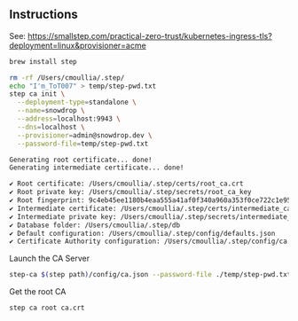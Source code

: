 ## Instructions

See: https://smallstep.com/practical-zero-trust/kubernetes-ingress-tls?deployment=linux&provisioner=acme

```sh
brew install step

rm -rf /Users/cmoullia/.step/
echo "I'm_ToT007" > temp/step-pwd.txt
step ca init \
  --deployment-type=standalone \
  --name=snowdrop \
  --address=localhost:9943 \
  --dns=localhost \
  --provisioner=admin@snowdrop.dev \
  --password-file=temp/step-pwd.txt

Generating root certificate... done!
Generating intermediate certificate... done!

✔ Root certificate: /Users/cmoullia/.step/certs/root_ca.crt
✔ Root private key: /Users/cmoullia/.step/secrets/root_ca_key
✔ Root fingerprint: 9c4eb45ee1180b4eaa555a41af0f340a960a353f0ce722c1e953c64ea69a545c
✔ Intermediate certificate: /Users/cmoullia/.step/certs/intermediate_ca.crt
✔ Intermediate private key: /Users/cmoullia/.step/secrets/intermediate_ca_key
✔ Database folder: /Users/cmoullia/.step/db
✔ Default configuration: /Users/cmoullia/.step/config/defaults.json
✔ Certificate Authority configuration: /Users/cmoullia/.step/config/ca.json
```

Launch the CA Server
```sh
step-ca $(step path)/config/ca.json --password-file ./temp/step-pwd.txt
```
Get the root CA
```sh
step ca root ca.crt
```